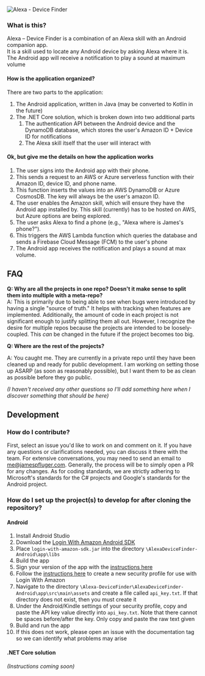 ![Alexa - Device Finder](https://i.imgur.com/hhtczpR.png)

### What is this?  
Alexa – Device Finder is a combination of an Alexa skill with an Android companion app.  
It is a skill used to locate any Android device by asking Alexa where it is. The Android app will receive a notification to play a sound at maximum volume

#### How is the application organized?

There are two parts to the application:
1. The Android application, written in Java (may be converted to Kotlin in the future)
2. The .NET Core solution, which is broken down into two additional parts
    1. The authentication API between the Android device and the DynamoDB database, which stores the user's Amazon ID + Device ID for notifications 
    2. The Alexa skill itself that the user will interact with

#### Ok, but give me the details on how the application works

1. The user signs into the Android app with their phone.
2. This sends a request to an AWS or Azure serverless function with their Amazon ID, device ID, and phone name.
3. This function inserts the values into an AWS DynamoDB or Azure CosmosDB. The key will always be the user's amazon ID.
4. The user enables the Amazon skill, which will ensure they have the Android app installed by. This skill (currently) has to be hosted on AWS, but Azure options are being explored.
5. The user asks Alexa to find a phone (e.g., "Alexa where is James's phone?").
6. This triggers the AWS Lambda function which queries the database and sends a Firebase Cloud Message (FCM) to the user's phone
7. The Android app receives the notification and plays a sound at max volume.

## FAQ

**Q: Why are all the projects in one repo? Doesn't it make sense to split them into multiple with a meta-repo?**  
A: This is primarily due to being able to see when bugs were introduced by having a single "source of truth." It helps with tracking when features are implemented. Additionally, the amount of code in each project is not significant enough to justify splitting them all out. However, I recognize the desire for multiple repos because the projects are intended to be loosely-coupled. This *can* be changed in the future if the project becomes too big. 

**Q: Where are the rest of the projects?**

A: You caught me. They are currently in a private repo until they have been cleaned up and ready for public development. I am working on setting those up ASARP (as soon as reasonably possible), but I want them to be as clean as possible before they go public.

*(I haven't received any other questions so I'll add something here when I discover something that should be here)*


## Development

### How do I contribute?

First, select an issue you'd like to work on and comment on it. If you have any questions or clarifications needed, you can discuss it there with the team. For extensive conversations, you may need to send an email to [me@jamespfluger.com](mailto:me@jamespfluger.com). Generally, the process will be to simply open a PR for any changes. As for coding standards, we are strictly adhering to Microsoft's standards for the C# projects and Google's standards for the Android project.

### How do I set up the project(s) to develop for after cloning the repository?

#### Android
1. Install Android Studio
2. Download the [Login With Amazon Android SDK](https://developer.amazon.com/docs/apps-and-games/sdk-downloads.html#lwa)
3. Place `login-with-amazon-sdk.jar` into the directory `\AlexaDeviceFinder-Android\app\libs`
4. Build the app
5. Sign your version of the app with the [instructions here](https://developer.android.com/studio/publish/app-signing)
6. Follow the [instructions here](https://developer.amazon.com/docs/login-with-amazon/register-android.html) to create a new security profile for use with Login With Amazon
7. Navigate to the directory `\Alexa-DeviceFinder\AlexaDeviceFinder-Android\app\src\main\assets` and create a file called `api_key.txt`. If that directory does not exist, then you must create it
8. Under the Android/Kindle settings of your security profile, copy and paste the API key value directly into `api_key.txt`. Note that there cannot be spaces before/after the key. Only copy and paste the raw text given
9. Build and run the app
10. If this does not work, please open an issue with the documentation tag so we can identify what problems may arise

#### .NET Core solution 

*(Instructions coming soon)*
